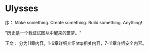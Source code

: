 # Ulysses
序：
Make something. Create something. Build something. Anything!

"历史是一个我证试图从中醒来的噩梦。"

正文：
分为11章内容，1-6章详细介绍http相关内容，7-11章介绍安全内容。

